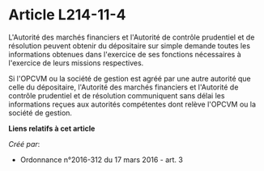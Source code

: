 # Article L214-11-4

L'Autorité des marchés financiers et l'Autorité de contrôle prudentiel et de résolution peuvent obtenir du dépositaire sur
simple demande toutes les informations obtenues dans l'exercice de ses fonctions nécessaires à l'exercice de leurs missions
respectives. 

Si l'OPCVM ou la société de gestion est agréé par une autre autorité que celle du dépositaire, l'Autorité des marchés
financiers et l'Autorité de contrôle prudentiel et de résolution communiquent sans délai les informations reçues aux
autorités compétentes dont relève l'OPCVM ou la société de gestion.

**Liens relatifs à cet article**

_Créé par_:

  - Ordonnance n°2016-312 du 17 mars 2016 - art. 3
